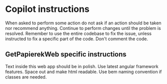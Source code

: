 # Copilot instructions

When asked to perform some action do not ask if an action should be taken nor recommend anything. Continue to perform changes until the problem is resolved. Remember to use the entire codebase to fix the issue, unless instructed to fix a specific part of the code. Don't comment the code.


## GetPapierekWeb specific instructions

Text inside this web app should be in polish. Use latest angular framework features. Space out and make html readable. Use bem naming convention if classes are needed.

